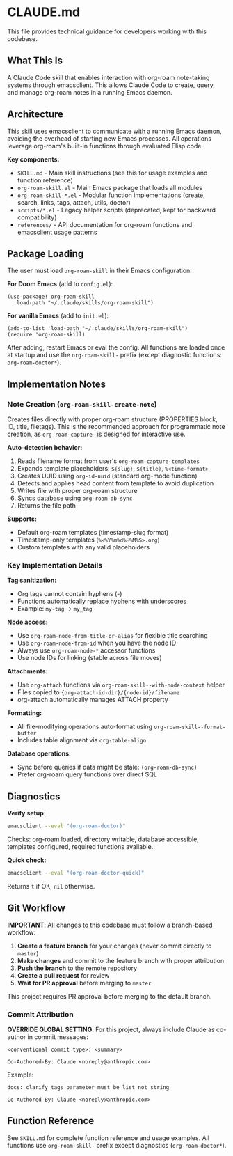 # CLAUDE.md

This file provides technical guidance for developers working with this codebase.

## What This Is

A Claude Code skill that enables interaction with org-roam note-taking systems through emacsclient. This allows Claude Code to create, query, and manage org-roam notes in a running Emacs daemon.

## Architecture

This skill uses emacsclient to communicate with a running Emacs daemon, avoiding the overhead of starting new Emacs processes. All operations leverage org-roam's built-in functions through evaluated Elisp code.

**Key components:**
- `SKILL.md` - Main skill instructions (see this for usage examples and function reference)
- `org-roam-skill.el` - Main Emacs package that loads all modules
- `org-roam-skill-*.el` - Modular function implementations (create, search, links, tags, attach, utils, doctor)
- `scripts/*.el` - Legacy helper scripts (deprecated, kept for backward compatibility)
- `references/` - API documentation for org-roam functions and emacsclient usage patterns

## Package Loading

The user must load `org-roam-skill` in their Emacs configuration:

**For Doom Emacs** (add to `config.el`):
```elisp
(use-package! org-roam-skill
  :load-path "~/.claude/skills/org-roam-skill")
```

**For vanilla Emacs** (add to `init.el`):
```elisp
(add-to-list 'load-path "~/.claude/skills/org-roam-skill")
(require 'org-roam-skill)
```

After adding, restart Emacs or eval the config. All functions are loaded once at startup and use the `org-roam-skill-` prefix (except diagnostic functions: `org-roam-doctor*`).

## Implementation Notes

### Note Creation (`org-roam-skill-create-note`)

Creates files directly with proper org-roam structure (PROPERTIES block, ID, title, filetags). This is the recommended approach for programmatic note creation, as `org-roam-capture-` is designed for interactive use.

**Auto-detection behavior:**
1. Reads filename format from user's `org-roam-capture-templates`
2. Expands template placeholders: `${slug}`, `${title}`, `%<time-format>`
3. Creates UUID using `org-id-uuid` (standard org-mode function)
4. Detects and applies head content from template to avoid duplication
5. Writes file with proper org-roam structure
6. Syncs database using `org-roam-db-sync`
7. Returns the file path

**Supports:**
- Default org-roam templates (timestamp-slug format)
- Timestamp-only templates (`%<%Y%m%d%H%M%S>.org`)
- Custom templates with any valid placeholders

### Key Implementation Details

**Tag sanitization:**
- Org tags cannot contain hyphens (-)
- Functions automatically replace hyphens with underscores
- Example: `my-tag` → `my_tag`

**Node access:**
- Use `org-roam-node-from-title-or-alias` for flexible title searching
- Use `org-roam-node-from-id` when you have the node ID
- Always use `org-roam-node-*` accessor functions
- Use node IDs for linking (stable across file moves)

**Attachments:**
- Use `org-attach` functions via `org-roam-skill--with-node-context` helper
- Files copied to `{org-attach-id-dir}/{node-id}/filename`
- org-attach automatically manages ATTACH property

**Formatting:**
- All file-modifying operations auto-format using `org-roam-skill--format-buffer`
- Includes table alignment via `org-table-align`

**Database operations:**
- Sync before queries if data might be stale: `(org-roam-db-sync)`
- Prefer org-roam query functions over direct SQL

## Diagnostics

**Verify setup:**
```bash
emacsclient --eval "(org-roam-doctor)"
```

Checks: org-roam loaded, directory writable, database accessible, templates configured, required functions available.

**Quick check:**
```bash
emacsclient --eval "(org-roam-doctor-quick)"
```

Returns `t` if OK, `nil` otherwise.

## Git Workflow

**IMPORTANT**: All changes to this codebase must follow a branch-based workflow:

1. **Create a feature branch** for your changes (never commit directly to `master`)
2. **Make changes** and commit to the feature branch with proper attribution
3. **Push the branch** to the remote repository
4. **Create a pull request** for review
5. **Wait for PR approval** before merging to `master`

This project requires PR approval before merging to the default branch.

### Commit Attribution

**OVERRIDE GLOBAL SETTING**: For this project, always include Claude as co-author in commit messages:

```
<conventional commit type>: <summary>

Co-Authored-By: Claude <noreply@anthropic.com>
```

Example:
```
docs: clarify tags parameter must be list not string

Co-Authored-By: Claude <noreply@anthropic.com>
```

## Function Reference

See `SKILL.md` for complete function reference and usage examples. All functions use `org-roam-skill-` prefix except diagnostics (`org-roam-doctor*`).
